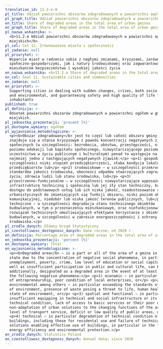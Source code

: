```yaml
---
translation_id: 11-2-e-0
pl_title: Udział powierzchni obszarów zdegradowanych w powierzchni ogółem gmin miejskich
pl_graph_title: Udział powierzchni obszarów zdegradowanych w powierzchni ogółem gmin miejskich
en_title: Share of degraded areas in the total area of urban gminas
en_graph_title: Share of degraded areas in the total area of urban gminas
pl_nazwa_wskaznika: >-
  <b>11.2.e Udział powierzchni obszarów zdegradowanych w powierzchni ogółem gmin
  miejskich</b>
pl_cel: Cel 11. Zrównoważone miasta i społeczności
pl_zadanie: null
pl_priorytet: >-
  Wsparcie miast w radzeniu sobie z nagłymi zmianami, kryzysami, zarówno
  społeczno-gospodarczymi, jak i natury środowiskowej oraz zagwarantowanie
  mieszkańcom bezpieczeństwa i wysokiej jakości życia
en_nazwa_wskaznika: <b>11.2.e Share of degraded areas in the total area of urban gminas</b>
en_cel: Goal 11. Sustainable cities and communities
en_zadanie: null
en_priorytet: >-
  Supporting cities in dealing with sudden changes, crises, both socio-economic
  and environmental, and guaranteeing safety and high quality of life for
  inhabitants
published: true
pl_definicja: >-
  Odsetek powierzchni obszarów zdegradowanych w powierzchni ogółem w gminach
  miejskich.
pl_jednostka_prezentacji: 'procent [%]'
pl_dostepne_wymiary: ogółem
pl_wyjasnienia_metodologiczne: >-
  <p><b>Obszar zdegradowany</b> jest to część lub całość obszaru gminy, który
  znajduje się w stanie kryzysowym z powodu koncentracji negatywnych zjawisk
  społecznych (w szczególności: bezrobocia, ubóstwa, przestępczości, niskiego
  poziomu edukacji lub kapitału społecznego, niewystarczającego poziomu
  uczestnictwa w życiu publicznym i kulturalnym) ponad to występuje na nim co
  najmniej jedno z następujących negatywnych zjawisk:</p> <p>1) gospodarcze – w
  szczególności niski stopień przedsiębiorczości, słaba kondycja lokalnych
  przedsiębiorstw lub</p> <p>2) środowiskowe – w szczególności przekroczenie
  standardów jakości środowiska, obecności odpadów stwarzających zagrożenie dla
  życia, zdrowia ludzi lub stanu środowiska, lub</p> <p>3)
  przestrzenno-funkcjonalne – w szczególności niewystarczające wyposażenie w
  infrastrukturę techniczną i społeczną lub jej zły stan techniczny, brak
  dostępu do podstawowych usług lub ich niska jakość, niedostosowanie rozwiązań
  urbanistycznych do zmieniających się funkcji obszaru, niski poziom obsługi
  komunikacyjnej, niedobór lub niska jakość terenów publicznych, lub</p> <p>4)
  techniczne – w szczególności degradacja stanu technicznego obiektów
  budowlanych, w tym o przeznaczeniu mieszkaniowym, oraz niefunkcjonowanie
  rozwiązań technicznych umożliwiających efektywne korzystanie z obiektów
  budowlanych, w szczególności w zakresie energooszczędności i ochrony
  środowiska.</p>
pl_zrodlo_danych: Główny Urząd Statystyczny
pl_czestotliwosc_dostępnosc_danych: Dane roczne; od 2020 r.
en_definicja: Percentage area of degraded areas in the total area of urban gminas
en_jednostka_prezentacji: 'percent [%]'
en_dostepne_wymiary: Total
en_wyjasnienia_metodologiczne: >-
  <p><b>Degraded area</b> – is a part or all of the area of a gmina in crisis
  state due to the concentration of negative social phenomena, in particular
  unemployment, poverty, crime, low level of education or social capital, as
  well as insufficient participation in public and cultural life, can be,
  additionally, designated as a degraded area in the event of at least one of
  the following negative phenomena:</p> <p>1) economic – in particular low level
  of entrepreneurship, poor condition of local enterprises, or</p> <p>2)
  environmental among others – in particular exceeding the standards of quality
  of environment, presence of waste posing a threat to life, human health or the
  state of environment, or</p> <p>3) spatial and functional – in particular
  insufficient equipping in technical and social infrastructure or its poor
  technical condition, lack of access to basic services or their poor quality,
  non-adaptation of urban solutions to the changing functions of the area, low
  level of transport service, deficit or low quality of public areas, or</p>
  <p>4) technical – in particular degradation of technical condition of
  buildings, including those for residental use and failure of technical
  solutions enabling effective use of buildings, in particular in the field of
  energy efficiency and environmental protection.</p>
en_zrodlo_danych: Statistics Poland
en_czestotliwosc_dostępnosc_danych: Annual data; since 2020
---
```


